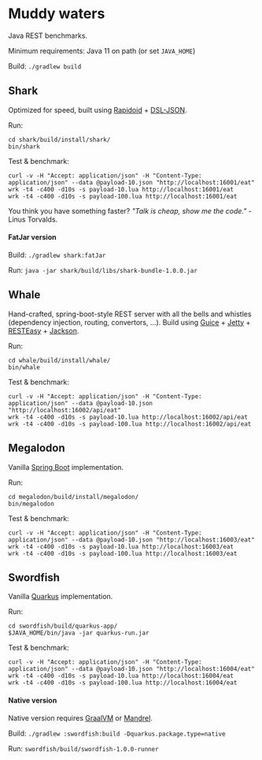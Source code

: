 # Muddy waters

Java REST benchmarks.

Minimum requirements: Java 11 on path (or set `JAVA_HOME`)

Build: `./gradlew build`

## Shark

Optimized for speed, built using [Rapidoid](https://github.com/rapidoid/rapidoid) + [DSL-JSON](https://github.com/ngs-doo/dsl-json).

Run:

```
cd shark/build/install/shark/
bin/shark
```

Test & benchmark:

```
curl -v -H "Accept: application/json" -H "Content-Type: application/json" --data @payload-10.json "http://localhost:16001/eat"
wrk -t4 -c400 -d10s -s payload-10.lua http://localhost:16001/eat
wrk -t4 -c400 -d10s -s payload-100.lua http://localhost:16001/eat
```

You think you have something faster? *"Talk is cheap, show me the code."* - Linus Torvalds.

#### FatJar version

Build: `./gradlew shark:fatJar`

Run: `java -jar shark/build/libs/shark-bundle-1.0.0.jar`

## Whale

Hand-crafted, spring-boot-style REST server with all the bells and whistles (dependency injection, routing, convertors, ...).
Build using [Guice](https://github.com/google/guice) + [Jetty](https://github.com/eclipse/jetty.project) +
[RESTEasy](https://github.com/resteasy/Resteasy) + [Jackson](https://github.com/FasterXML/jackson).

Run:

```
cd whale/build/install/whale/
bin/whale
```

Test & benchmark:

```
curl -v -H "Accept: application/json" -H "Content-Type: application/json" --data @payload-10.json "http://localhost:16002/api/eat"
wrk -t4 -c400 -d10s -s payload-10.lua http://localhost:16002/api/eat
wrk -t4 -c400 -d10s -s payload-100.lua http://localhost:16002/api/eat
```

## Megalodon

Vanilla [Spring Boot](https://spring.io/projects/spring-boot) implementation.

Run:

```
cd megalodon/build/install/megalodon/
bin/megalodon
```

Test & benchmark:

```
curl -v -H "Accept: application/json" -H "Content-Type: application/json" --data @payload-10.json "http://localhost:16003/eat"
wrk -t4 -c400 -d10s -s payload-10.lua http://localhost:16003/eat
wrk -t4 -c400 -d10s -s payload-100.lua http://localhost:16003/eat
```

## Swordfish

Vanilla [Quarkus](https://quarkus.io/) implementation.

Run:

```
cd swordfish/build/quarkus-app/
$JAVA_HOME/bin/java -jar quarkus-run.jar
```

Test & benchmark:

```
curl -v -H "Accept: application/json" -H "Content-Type: application/json" --data @payload-10.json "http://localhost:16004/eat"
wrk -t4 -c400 -d10s -s payload-10.lua http://localhost:16004/eat
wrk -t4 -c400 -d10s -s payload-100.lua http://localhost:16004/eat
```

#### Native version

Native version requires [GraalVM](https://www.graalvm.org/) or [Mandrel](https://github.com/graalvm/mandrel).

Build: `./gradlew :swordfish:build -Dquarkus.package.type=native`

Run: `swordfish/build/swordfish-1.0.0-runner`

